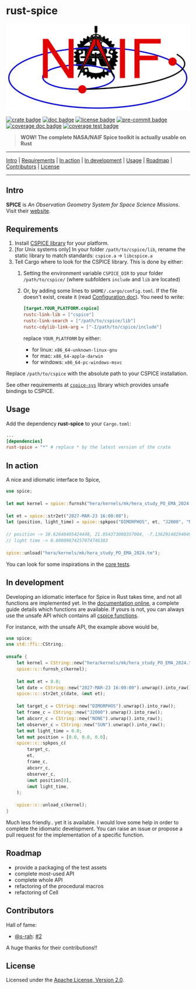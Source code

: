# rust-spice

[![logo image]][repository link]

[![crate badge]][crate link]
[![doc badge]][doc link]
[![license badge]][license link]
[![pre-commit badge]][pre-commit link]
[![coverage doc badge]][coverage doc link]
[![coverage test badge]][coverage test link]

> **WOW! The complete NASA/NAIF Spice toolkit is actually usable on Rust**

---

[Intro](#intro) |
[Requirements](#requirements) |
[In action](#in-action) |
[In development](#in-development) |
[Usage](#usage) |
[Roadmap](#roadmap) |
[Contributors](#contributors) |
[License](#license)

---

## Intro

**SPICE** is *An Observation Geometry System for Space Science Missions*. Visit
their [website][naif link].

## Requirements

1) Install [CSPICE library][cspice install link] for your platform.
2) [for Unix systems only] In your folder `/path/to/cspice/lib`, rename the
   static library to match standards: `cspice.a` -> `libcspice.a`
3) Tell Cargo where to look for the CSPICE library. This is done by either:
   1) Setting the environment variable `CSPICE_DIR` to your folder
      `/path/to/cspice/` (where subfolders `include` and `lib` are located)
   2) Or, by adding some lines to `$HOME/.cargo/config.toml`. If the file
      doesn't exist, create it (read [Configuration doc][config doc]). You need
      to write:

      ```toml
      [target.YOUR_PLATFORM.cspice]
      rustc-link-lib = ["cspice"]
      rustc-link-search = ["/path/to/cspice/lib"]
      rustc-cdylib-link-arg = ["-I/path/to/cspice/include"]
      ```

      replace `YOUR_PLATFORM` by either:

      + for linux: `x86_64-unknown-linux-gnu`
      + for mac: `x86_64-apple-darwin`
      + for windows: `x86_64-pc-windows-msvc`

Replace `/path/to/cspice` with the absolute path to your CSPICE installation.

See other requirements at [`cspice-sys`][cspice-sys link] library which provides
unsafe bindings to CSPICE.

## Usage

Add the dependency **rust-spice** to your `Cargo.toml`:

```toml
...
[dependencies]
rust-spice = "*" # replace * by the latest version of the crate
```

## In action

A nice and idiomatic interface to Spice,

```rust
use spice;

let mut kernel = spice::furnsh("hera/kernels/mk/hera_study_PO_EMA_2024.tm");

let et = spice::str2et("2027-MAR-23 16:00:00");
let (position, light_time) = spice::spkpos("DIMORPHOS", et, "J2000", "NONE", "SUN");

// position -> 18.62640405424448, 21.054373008357004, -7.136291402940499
// light time -> 0.00009674257074746383

spice::unload("hera/kernels/mk/hera_study_PO_EMA_2024.tm");
```

You can look for some inspirations in the [core tests][core tests link].

## In development

Developing an idiomatic interface for Spice in Rust takes time, and not all
functions are implemented yet. In the [documentation online][doc link], a
complete guide details which functions are available. If yours is not, you can
always use the unsafe API which contains all [cspice functions][cspice api].

For instance, with the unsafe API, the example above would be,

```rust
use spice;
use std::ffi::CString;

unsafe {
    let kernel = CString::new("hera/kernels/mk/hera_study_PO_EMA_2024.tm").unwrap().into_raw();
    spice::c::furnsh_c(kernel);

    let mut et = 0.0;
    let date = CString::new("2027-MAR-23 16:00:00").unwrap().into_raw();
    spice::c::str2et_c(date, &mut et);

    let target_c = CString::new("DIMORPHOS").unwrap().into_raw();
    let frame_c = CString::new("J2000").unwrap().into_raw();
    let abcorr_c = CString::new("NONE").unwrap().into_raw();
    let observer_c = CString::new("SUN").unwrap().into_raw();
    let mut light_time = 0.0;
    let mut position = [0.0, 0.0, 0.0];
    spice::c::spkpos_c(
        target_c,
        et,
        frame_c,
        abcorr_c,
        observer_c,
        &mut position[0],
        &mut light_time,
    );

    spice::c::unload_c(kernel);
}
```

Much less friendly.. yet it is available. I would love some help in order to
complete the idiomatic development. You can raise an issue or propose a pull
request for the implementation of a specific function.

## Roadmap

+ provide a packaging of the test assets
+ complete most-used API
+ complete whole API
+ refactoring of the procedural macros
+ refactoring of Cell

## Contributors

Hall of fame:

+ [@s-rah][s-rah url]: [#2][PR 2]

A huge thanks for their contributions!!

## License

Licensed under the [Apache License, Version 2.0][license link].

[repository link]: https://github.com/GregoireHENRY/rust-spice
[logo image]: https://raw.githubusercontent.com/GregoireHENRY/rust-spice/main/rust-spice/rsc/img/logo_bg.png
[crate link]: https://crates.io/crates/rust-spice
[crate badge]: https://img.shields.io/crates/v/rust-spice.svg
[doc link]: https://docs.rs/rust-spice
[doc badge]: https://docs.rs/rust-spice/badge.svg
[license link]: https://raw.githubusercontent.com/GregoireHENRY/rust-spice/main/LICENSE
[license badge]: https://img.shields.io/badge/License-Apache%202.0-blue.svg
[pre-commit link]: https://pre-commit.com
[pre-commit badge]: https://img.shields.io/badge/pre--commit-enabled-brightgreen?logo=pre-commit&logoColor=white
[coverage doc badge]: https://img.shields.io/badge/Documentation-100%25-brightgreen
[coverage doc link]: https://docs.rs/crate/rust-spice
[coverage test badge]: https://img.shields.io/badge/Tests-90%25-green
[coverage test link]: https://docs.rs/crate/rust-spice
[core tests link]: https://github.com/GregoireHENRY/rust-spice/tree/main/rust-spice/tests/core/mod.rs
[naif link]: https://naif.jpl.nasa.gov/naif
[cspice api]: https://naif.jpl.nasa.gov/pub/naif/toolkit_docs/C/cspice/index.html
[cspice install link]: https://naif.jpl.nasa.gov/naif/toolkit_C.html
[cspice-sys link]: https://github.com/jacob-pro/cspice-rs/tree/master/cspice-sys
[config doc]: https://doc.rust-lang.org/cargo/reference/config.html

[s-rah url]: https://github.com/s-rah
[PR 2]: https://github.com/GregoireHENRY/rust-spice/pull/2
